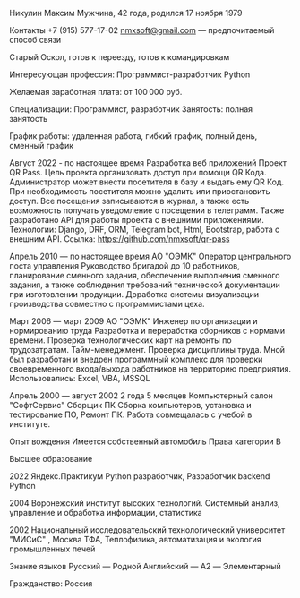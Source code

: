 Никулин Максим
Мужчина, 42 года, родился 17 ноября 1979

Контакты
 +7 (915) 577-17-02
nmxsoft@gmail.com — предпочитаемый способ связи

Старый Оскол, готов к переезду, готов к командировкам

Интересующая профессия:
Программист-разработчик Python

Желаемая заработная плата:
от 100 000 руб.

Специализации:
Программист, разработчик
Занятость: полная занятость

График работы: удаленная работа, гибкий график, полный день, сменный график

Август 2022 - по настоящее время
Разработка веб приложений
Проект QR Pass. Цель проекта организовать доступ при помощи QR Кода. Администратор может внести посетителя в базу и выдать ему QR Код. При необходимость посетителя можно удалить или приостановить доступ. Все посещения записываются в журнал, а также есть возможность получать уведомление о посещении в телеграмм. Также разработано API для работы проекта с внешними приложениями. Технологии: Django, DRF, ORM, Telegram bot, Html, Bootstrap, работа с внешним API. Ссылка:
https://github.com/nmxsoft/qr-pass

Апрель 2010 — по настоящее время
АО "ОЭМК"
Оператор центрального поста управления
Руководство бригадой до 10 работников, планирование сменного задания, обеспечение выполнения сменного задания, а также соблюдения требований технической документации при изготовлении продукции.
Доработка системы визуализации производства совместно с программистами цеха.

Март 2006 — март 2009
АО "ОЭМК"
Инженер по организации и нормированию труда
Разработка и переработка сборников с нормами времени. Проверка технологических карт на ремонты по трудозатратам. Тайм-менеджмент. Проверка дисциплины труда.
Мной был разработан и внедрен программный комплекс для проверки своевременного входа/выхода работников на территорию предприятия. Использовались: Excel, VBA, MSSQL

Апрель 2000 — август 2002
2 года 5 месяцев
Компьютерный салон "СофтСервис"
Сборщик ПК
Сборка компьютеров, установка и тестирование ПО, Ремонт ПК.
Работа совмещалась с учебой в институте.

Опыт вождения
Имеется собственный автомобиль
Права категории B

Высшее образование

2022
Яндекс.Практикум
Python разработчик, Разработчик backend Python

2004
Воронежский институт высоких технологий.
Системный анализ, управление и обработка информации, статистика

2002
Национальный исследовательский технологический университет "МИСиС" , Москва
ТФА, Теплофизика, автоматизация и экология промышленных печей

Знание языков
Русский — Родной
Английский — A2 — Элементарный

Гражданство: Россия
